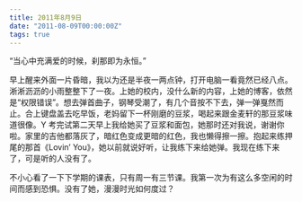 ```yaml
---
title: 2011年8月9日
date: "2011-08-09T00:00:00Z"
tags: true
---
```


“当心中充满爱的时候，刹那即为永恒。”

早上醒来外面一片昏暗，我以为还是半夜一两点钟，打开电脑一看竟然已经八点。淅淅沥沥的小雨整整下了一夜。上她的校内，没什么新的内容，上她的博客，依然是“权限错误”。想去弹首曲子，钢琴受潮了，有几个音按不下去，弹一弹戛然而止。合上键盘盖去吃早饭，老妈留下一杯刚磨的豆浆，喝起来跟金麦轩的那豆浆味道很像。Y 考完试第二天早上我给她买了豆浆和面包，她那时还对我说，谢谢你啦。家里的吉他都落灰了，暗红色变成更暗的红色，我也懒得擦一擦。抱起来练押尾的那首《Lovin’ You》，她以前就说好听，让我练下来给她弹。我现在练下来了，可是听的人没有了。

不小心看了一下下学期的课表，只有周一有三节课。我第一次为有这么多空闲的时间而感到恐惧。没有了她，漫漫时光如何度过？
